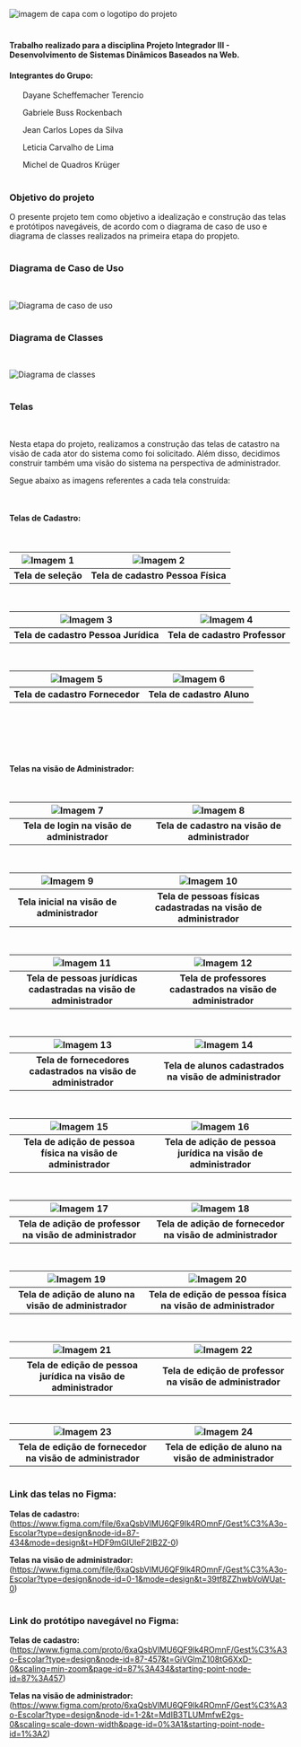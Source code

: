![imagem de capa com o logotipo do projeto](/assets/imagem_capa.png)

#

#### Trabalho realizado para a disciplina Projeto Integrador III - Desenvolvimento de Sistemas Dinâmicos Baseados na Web.

#### Integrantes do Grupo:

&nbsp; &nbsp; &nbsp; Dayane Scheffemacher Terencio
  
&nbsp; &nbsp; &nbsp; Gabriele Buss Rockenbach

&nbsp; &nbsp; &nbsp; Jean Carlos Lopes da Silva

&nbsp; &nbsp; &nbsp; Leticia Carvalho de Lima

&nbsp; &nbsp; &nbsp; Michel de Quadros Krüger

#

### Objetivo do projeto

O presente projeto tem como objetivo a idealização e construção das telas e protótipos navegáveis, de acordo com o diagrama de caso de uso e diagrama de classes realizados na primeira etapa do propjeto. 

#

### Diagrama de Caso de Uso

&nbsp;

![Diagrama de caso de uso](/assets/diagrama_de_caso_de_uso.png)

#

### Diagrama de Classes

&nbsp;

![Diagrama de classes](/assets/diagrama_de_classe.png)

#

### Telas

&nbsp;

Nesta etapa do projeto, realizamos a construção das telas de catastro na visão de cada ator do sistema como foi solicitado. Além disso, decidimos construir também uma visão do sistema na perspectiva de administrador.  

Segue abaixo as imagens referentes a cada tela construída:

&nbsp;

#### Telas de Cadastro:

&nbsp;

| ![Imagem 1](/assets/tela-1-cadastro.png)  | ![Imagem 2](assets/tela-2-cadastro.png)  |
|      :-------------------------:          |        :-------------------------:       |
|         **Tela de seleção**               |     **Tela de cadastro Pessoa Física**   |

&nbsp;

| ![Imagem 3](/assets/tela-3-cadastro.png)  | ![Imagem 4](assets/tela-4-cadastro.png)  |
|      :-------------------------:          |        :-------------------------:       |
|   **Tela de cadastro Pessoa Jurídica**    |      **Tela de cadastro Professor**      |

&nbsp;

| ![Imagem 5](/assets/tela-5-cadastro.png)  | ![Imagem 6](assets/tela-6-cadastro.png)  |
|      :-------------------------:          |        :-------------------------:       |
|      **Tela de cadastro Fornecedor**      |        **Tela de cadastro Aluno**        |

&nbsp;
#
&nbsp;

#### Telas na visão de Administrador:

&nbsp;

|        ![Imagem 7](/assets/adm-17.png)        |          ![Imagem 8](assets/adm-18.png)          |
|          :-------------------------:          |            :-------------------------:           |
|  **Tela de login na visão de administrador**  |  **Tela de cadastro na visão de administrador**  |

&nbsp;
   
|         ![Imagem 9](/assets/adm-1.png)        |                     ![Imagem 10](assets/adm-2.png)                  |
|          :-------------------------:          |                       :-------------------------:                   |
|   **Tela inicial na visão de administrador**  |  **Tela de pessoas físicas cadastradas na visão de administrador**  |

&nbsp;

|                 ![Imagem 11](/assets/adm-3.png)                        |                     ![Imagem 12](assets/adm-4.png)                  |
|                   :-------------------------:                          |                       :-------------------------:                   |
|   **Tela de pessoas jurídicas cadastradas na visão de administrador**  |    **Tela de professores cadastrados na visão de administrador**    |

&nbsp;

|                 ![Imagem 13](/assets/adm-5.png)                        |                     ![Imagem 14](assets/adm-6.png)                  |
|                   :-------------------------:                          |                       :-------------------------:                   |
|      **Tela de fornecedores cadastrados na visão de administrador**    |       **Tela de alunos cadastrados na visão de administrador**      |

&nbsp;

|                 ![Imagem 15](/assets/adm-7.png)                        |                     ![Imagem 16](assets/adm-8.png)                  |
|                   :-------------------------:                          |                       :-------------------------:                   |
|      **Tela de adição de pessoa física na visão de administrador**     |   **Tela de adição de pessoa jurídica na visão de administrador**   |

&nbsp;

|                 ![Imagem 17](/assets/adm-9.png)                        |                     ![Imagem 18](assets/adm-10.png)                 |
|                   :-------------------------:                          |                       :-------------------------:                   |
|        **Tela de adição de professor na visão de administrador**       |      **Tela de adição de fornecedor na visão de administrador**     |

&nbsp;

|                 ![Imagem 19](/assets/adm-11.png)                       |                     ![Imagem 20](assets/adm-12.png)                 |
|                   :-------------------------:                          |                       :-------------------------:                   |
|          **Tela de adição de aluno na visão de administrador**         |    **Tela de edição de pessoa física na visão de administrador**    |

&nbsp;

|                 ![Imagem 21](/assets/adm-13.png)                       |                     ![Imagem 22](assets/adm-14.png)                 |
|                   :-------------------------:                          |                       :-------------------------:                   |
|    **Tela de edição de pessoa jurídica na visão de administrador**     |       **Tela de edição de professor na visão de administrador**     |

&nbsp;

|                 ![Imagem 23](/assets/adm-15.png)                       |                     ![Imagem 24](assets/adm-16.png)                 |
|                   :-------------------------:                          |                       :-------------------------:                   |
|      **Tela de edição de fornecedor na visão de administrador**        |          **Tela de edição de aluno na visão de administrador**      |

#

### Link das telas no Figma:

**Telas de cadastro:** (https://www.figma.com/file/6xaQsbVlMU6QF9lk4ROmnF/Gest%C3%A3o-Escolar?type=design&node-id=87-434&mode=design&t=HDF9mGlUleF2IB2Z-0)

**Telas na visão de administrador:** (https://www.figma.com/file/6xaQsbVlMU6QF9lk4ROmnF/Gest%C3%A3o-Escolar?type=design&node-id=0-1&mode=design&t=39tf8ZZhwbVoWUat-0)

#

### Link do protótipo navegável no Figma:

**Telas de cadastro:** (https://www.figma.com/proto/6xaQsbVlMU6QF9lk4ROmnF/Gest%C3%A3o-Escolar?type=design&node-id=87-457&t=GiVGlmZ108tG6XxD-0&scaling=min-zoom&page-id=87%3A434&starting-point-node-id=87%3A457)

**Telas na visão de administrador:** (https://www.figma.com/proto/6xaQsbVlMU6QF9lk4ROmnF/Gest%C3%A3o-Escolar?type=design&node-id=1-2&t=MdIB3TLUMmfwE2gs-0&scaling=scale-down-width&page-id=0%3A1&starting-point-node-id=1%3A2)
